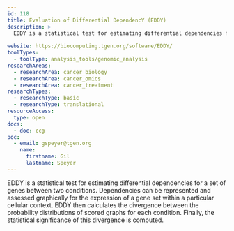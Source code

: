 ```yaml
---
id: 118
title: Evaluation of Differential DependencY (EDDY)
description: >
  EDDY is a statistical test for estimating differential dependencies for a set of genes between two conditions. 
  
website: https://biocomputing.tgen.org/software/EDDY/
toolTypes:
  - toolType: analysis_tools/genomic_analysis
researchAreas:
  - researchArea: cancer_biology
  - researchArea: cancer_omics
  - researchArea: cancer_treatment
researchTypes:
  - researchType: basic
  - researchType: translational
resourceAccess:
  type: open
docs:
  - doc: ccg
poc:
  - email: gspeyer@tgen.org
    name:
      firstname: Gil
      lastname: Speyer
---
```

EDDY is a statistical test for estimating differential dependencies for a set of genes between two conditions. Dependencies can be represented and assessed graphically for the expression of a gene set within a particular cellular context. EDDY then calculates the divergence between the probability distributions of scored graphs for each condition. Finally, the statistical significance of this divergence is computed.